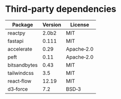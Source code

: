 # Third‑party dependencies

| Package | Version | License |
|---------|---------|---------|
| reactpy | 2.0b2 | MIT |
| fastapi | 0.111 | MIT |
| accelerate | 0.29 | Apache‑2.0 |
| peft | 0.11 | Apache‑2.0 |
| bitsandbytes | 0.43 | MIT |
| tailwindcss | 3.5 | MIT |
| react‑flow | 12.19 | MIT |
| d3‑force | 7.2 | BSD‑3 |
